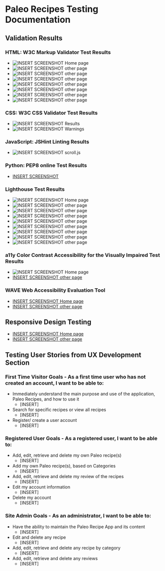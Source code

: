 # Paleo Recipes Testing Documentation



## Validation Results
### HTML: W3C Markup Validator Test Results
* ![INSERT SCREENSHOT Home page](/documentation/validation/nu-html-index.webp)
* ![INSERT SCREENSHOT other page](/documentation/validation/paleo-recipes.webp)
* ![INSERT SCREENSHOT other page](/documentation/validation/nu-html-add-recipe.webp)
* ![INSERT SCREENSHOT other page](/documentation/validation/nu-html-categories.webp)
* ![INSERT SCREENSHOT other page](/documentation/validation/nu-html-register.webp)
* ![INSERT SCREENSHOT other page](/documentation/validation//nu-html-login.webp)
* ![INSERT SCREENSHOT other page](/documentation/validation/nu-html-about.webp)
* ![INSERT SCREENSHOT other page](/documentation/validation/nu-html-profile.webp)
### CSS: W3C CSS Validator Test Results
* ![INSERT SCREENSHOT Results](/documentation/validation/css-validation.webp)
* ![INSERT SCREENSHOT Warnings](/documentation/validation/css-warnings.webp/)
### JavaScript: JSHint Linting Results
* ![INSERT SCREENSHOT scroll.js](/documentation/validation/jshint-validation.webp)
### Python: PEP8 online Test Results
* [INSERT SCREENSHOT](/documentation/testing/pep8online.png)
### Lighthouse Test Results
* ![INSERT SCREENSHOT Home page](/documentation/testing/lighthouse-desktop-top.webp)
* ![INSERT SCREENSHOT other page](/documentation/testing/lighthouse-recipes.webp)
* ![INSERT SCREENSHOT other page](/documentation/testing/lighthouse-desktop-categories.webp)
* ![INSERT SCREENSHOT other page](/documentation/testing/lighthouse-add-recipe.webp)
* ![INSERT SCREENSHOT other page](/documentation/testing/lighthouse-profile.webp)
* ![INSERT SCREENSHOT other page](/documentation/testing/lighthouse-recipes.webp)
* ![INSERT SCREENSHOT other page](/documentation/testing/lighthouse-categories.webp)
* ![INSERT SCREENSHOT other page](/documentation/testing/lighthouse-recipes.webp)
* ![INSERT SCREENSHOT other page](/documentation/testing/lighthouse-recipes.webp)
### a11y Color Contrast Accessibility for the Visually Impaired Test Results
* ![INSERT SCREENSHOT Home page](/documentation/testing/a11y-color-contrast-index.png)
* [INSERT SCREENSHOT other page](/documentation/testing/a11y-color-contrast-recipes.png)
### WAVE Web Accessibility Evaluation Tool
* [INSERT SCREENSHOT Home page]()
* [INSERT SCREENSHOT other page]()

## Responsive Design Testing
* [INSERT SCREENSHOT Home page]()
* [INSERT SCREENSHOT other page]()

## Testing User Stories from UX Development Section
### First Time Visitor Goals - As a first time user who has not created an account, I want to be able to:
* Immediately understand the main purpose and use of the application, Paleo Recipes, and how to use it
    * [INSERT]
* Search for specific recipes or view all recipes
    * [INSERT]
* Register/ create a user account
    * [INSERT]
### Registered User Goals - As a registered user, I want to be able to:
* Add, edit, retrieve and delete my own Paleo recipe(s)
    * [INSERT]
* Add my own Paleo recipe(s), based on Categories
    * [INSERT]
* Add, edit, retrieve and delete my review of the recipes
    * [INSERT]
* Edit my account information
    * [INSERT]
* Delete my account
    * [INSERT]
### Site Admin Goals - As an administrator, I want to be able to:
* Have the ability to maintain the Paleo Recipe App and its content
    * [INSERT]
* Edit and delete any recipe
    * [INSERT]
* Add, edit, retrieve and delete any recipe by category
    * [INSERT]
* Add, edit, retrieve and delete any reviews
    * [INSERT]